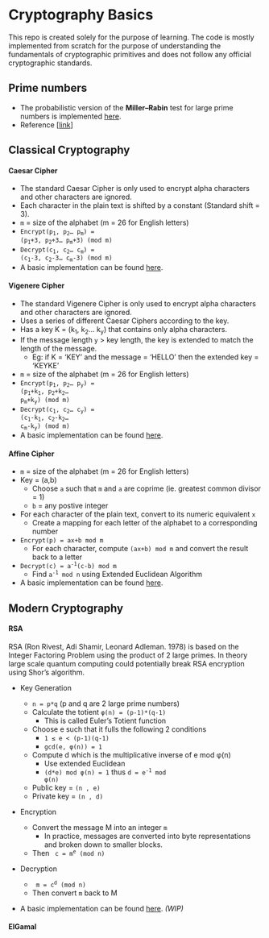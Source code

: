# Cryptography Basics
This repo is created solely for the purpose of learning. The code is mostly implemented from scratch for the purpose 
of understanding the fundamentals of cryptographic primitives and does not follow any official cryptographic standards.

## Prime numbers
- The probabilistic version of the **Miller–Rabin** test for large prime numbers is implemented [here](https://github.com/0xkzam/cryptography/blob/main/util/math.py).
- Reference [[link](https://en.wikipedia.org/wiki/Miller%E2%80%93Rabin_primality_test#Miller%E2%80%93Rabin_test)]

## Classical Cryptography

#### Caesar Cipher
- The standard Caesar Cipher is only used to encrypt alpha characters and other characters are ignored.
- Each character in the plain text is shifted by a constant (Standard shift = 3).
- `m` = size of the alphabet (m = 26 for English letters)
- <code>Encrypt(p<sub>1</sub>, p<sub>2</sub>… p<sub>m</sub>) = (p<sub>1</sub>+3, p<sub>2</sub>+3… p<sub>m</sub>+3) (mod m)</code>
- <code>Decrypt(c<sub>1</sub>, c<sub>2</sub>… c<sub>m</sub>) = (c<sub>1</sub>-3, c<sub>2</sub>-3… c<sub>m</sub>-3) (mod m)</code>
- A basic implementation can be found [here](https://github.com/0xkzam/cryptography/blob/main/classical/Caesar.py).


#### Vigenere Cipher
- The standard Vigenere Cipher is only used to encrypt alpha characters and other characters are ignored.
- Uses a series of different Caesar Ciphers according to the key.
- Has a key K = (k<sub>1</sub>, k<sub>2</sub>... k<sub>y</sub>) that contains only alpha characters.
- If the message length `y` > key length, the key is extended to match the length of the message.
    - Eg: if K = ‘KEY’ and the message = ‘HELLO’ then the extended key = ‘KEYKE’
- `m` = size of the alphabet (m = 26 for English letters)
- <code>Encrypt(p<sub>1</sub>, p<sub>2</sub>… p<sub>y</sub>) = (p<sub>1</sub>+k<sub>1</sub>, p<sub>2</sub>+k<sub>2</sub>… p<sub>m</sub>+k<sub>y</sub>) (mod m)</code>
- <code>Decrypt(c<sub>1</sub>, c<sub>2</sub>… c<sub>y</sub>) = (c<sub>1</sub>-k<sub>1</sub>, c<sub>2</sub>-k<sub>2</sub>… c<sub>m</sub>-k<sub>y</sub>) (mod m)</code>
- A basic implementation can be found [here](https://github.com/0xkzam/cryptography/blob/main/classical/Vigenere.py).


#### Affine Cipher
- `m` = size of the alphabet (m = 26 for English letters)
- Key = (a,b) 
    - Choose `a` such that `m` and `a` are coprime (ie. greatest common divisor = 1)
    - `b` = any postive integer
- For each character of the plain text, convert to its numeric equivalent `x` 
    - Create a mapping for each letter of the alphabet to a corresponding number
- `Encrypt(p) = ax+b mod m`
    - For each character, compute `(ax+b) mod m` and convert the result back to a letter
- <code>Decrypt(c) = a<sup>-1</sup>(c-b) mod m</code>
    - Find <code>a<sup>-1</sup> mod n</code> using Extended Euclidean Algorithm 
- A basic implementation can be found [here](https://github.com/0xkzam/cryptography/blob/main/classical/Affine.py).


## Modern Cryptography

#### RSA

RSA (Ron Rivest, Adi Shamir, Leonard Adleman. 1978) is based on the Integer Factoring Problem using the product of 2 
large primes. In theory large scale quantum computing could potentially break RSA encryption using Shor’s algorithm.

- Key Generation
  - `n = p*q` (p and q are 2 large prime numbers)
  - Calculate the totient `φ(n) = (p-1)*(q-1) `
    - This is called Euler’s Totient function
  - Choose e such that it fulls the following 2 conditions 
    - `1 ≤ e < (p-1)(q-1)`
    - `gcd(e, φ(n)) = 1`
  - Compute d which is the multiplicative inverse of e mod φ(n)
    - Use extended Euclidean
    - <code>(d*e) mod φ(n) = 1</code>  thus <code>d = e<sup>-1</sup> mod φ(n)</code> 
  - Public key = `(n , e)`
  - Private key = `(n , d)`

- Encryption
  - Convert the message M into an integer `m`
    - In practice, messages are converted into byte representations and broken down to smaller blocks.
  - Then <code> c = m<sup>e</sup> (mod n)</code> 

- Decryption
  - <code> m = c<sup>d</sup> (mod n)</code> 
  - Then convert `m` back to M

- A basic implementation can be found [here](https://github.com/0xkzam/cryptography/blob/main/modern/RSA.py). _(WIP)_

#### ElGamal